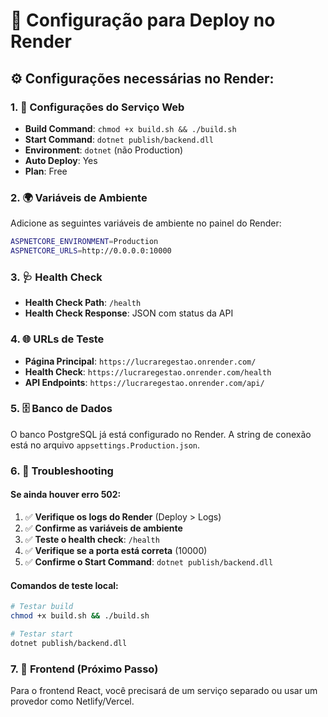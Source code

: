 # 🚀 Configuração para Deploy no Render

## ⚙️ Configurações necessárias no Render:

### 1. 🔧 Configurações do Serviço Web
- **Build Command**: `chmod +x build.sh && ./build.sh`
- **Start Command**: `dotnet publish/backend.dll`
- **Environment**: `dotnet` (não Production)
- **Auto Deploy**: Yes
- **Plan**: Free

### 2. 🌍 Variáveis de Ambiente
Adicione as seguintes variáveis de ambiente no painel do Render:

```bash
ASPNETCORE_ENVIRONMENT=Production
ASPNETCORE_URLS=http://0.0.0.0:10000
```

### 3. 🩺 Health Check
- **Health Check Path**: `/health`
- **Health Check Response**: JSON com status da API

### 4. 🌐 URLs de Teste
- **Página Principal**: `https://lucraregestao.onrender.com/`
- **Health Check**: `https://lucraregestao.onrender.com/health`
- **API Endpoints**: `https://lucraregestao.onrender.com/api/`

### 5. 🗄️ Banco de Dados
O banco PostgreSQL já está configurado no Render. A string de conexão está no arquivo `appsettings.Production.json`.

### 6. 🔧 Troubleshooting

#### Se ainda houver erro 502:
1. ✅ **Verifique os logs do Render** (Deploy > Logs)
2. ✅ **Confirme as variáveis de ambiente**
3. ✅ **Teste o health check**: `/health`
4. ✅ **Verifique se a porta está correta** (10000)
5. ✅ **Confirme o Start Command**: `dotnet publish/backend.dll`

#### Comandos de teste local:
```bash
# Testar build
chmod +x build.sh && ./build.sh

# Testar start
dotnet publish/backend.dll
```

### 7. 📱 Frontend (Próximo Passo)
Para o frontend React, você precisará de um serviço separado ou usar um provedor como Netlify/Vercel.